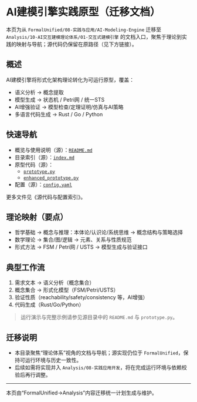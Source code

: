 # AI建模引擎实践原型（迁移文档）

本页为从 `FormalUnified/08-实践与应用/AI-Modeling-Engine` 迁移至 `Analysis/10-AI交互建模理论体系/01-交互式建模引擎` 的文档入口，聚焦于理论到实践的映射与导航；源代码仍保留在原路径（见下方链接）。

## 概述

AI建模引擎将形式化架构理论转化为可运行原型，覆盖：

- 语义分析 → 概念提取
- 模型生成 → 状态机 / Petri网 / 统一STS
- AI增强验证 → 模型检查/定理证明/仿真与AI策略
- 多语言代码生成 → Rust / Go / Python

## 快速导航

- 概览与使用说明（源）：[`README.md`](../../../FormalUnified/08-实践与应用/AI-Modeling-Engine/README.md)
- 目录索引（源）：[`index.md`](../../../FormalUnified/08-实践与应用/AI-Modeling-Engine/index.md)
- 原型代码（源）：
  - [`prototype.py`](../../../FormalUnified/08-实践与应用/AI-Modeling-Engine/prototype.py)
  - [`enhanced_prototype.py`](../../../FormalUnified/08-实践与应用/AI-Modeling-Engine/enhanced_prototype.py)
- 配置（源）：[`config.yaml`](../../../FormalUnified/08-实践与应用/AI-Modeling-Engine/config.yaml)

更多文件见《源代码与配置索引》。

## 理论映射（要点）

- 哲学基础 → 概念与推理：本体论/认识论/系统思维 → 概念结构与策略选择
- 数学理论 → 集合/图/逻辑 → 元素、关系与性质规范
- 形式方法 → FSM / Petri网 / USTS → 模型生成与验证接口

## 典型工作流

1) 需求文本 → 语义分析（概念集合）
2) 概念集合 → 形式化模型（FSM/Petri/USTS）
3) 验证性质（reachability/safety/consistency 等，AI增强）
4) 代码生成（Rust/Go/Python）

> 运行演示与完整示例请参见源目录中的 `README.md` 与 `prototype.py`。

## 迁移说明

- 本目录聚焦“理论体系”视角的文档与导航；源实现仍位于 `FormalUnified`，保持可运行环境与历史一致性。
- 后续如需将实现并入 `Analysis/08-实践应用开发`，将在完成运行环境与依赖校验后再行调整。

---
本页由“FormalUnified→Analysis”内容迁移统一计划生成与维护。
